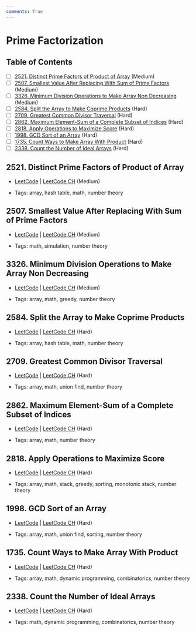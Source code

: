 ```yaml
---
comments: True
---
```


# Prime Factorization

## Table of Contents

- [ ] [2521. Distinct Prime Factors of Product of Array](https://leetcode.cn/problems/distinct-prime-factors-of-product-of-array/) (Medium)
- [ ] [2507. Smallest Value After Replacing With Sum of Prime Factors](https://leetcode.cn/problems/smallest-value-after-replacing-with-sum-of-prime-factors/) (Medium)
- [ ] [3326. Minimum Division Operations to Make Array Non Decreasing](https://leetcode.cn/problems/minimum-division-operations-to-make-array-non-decreasing/) (Medium)
- [ ] [2584. Split the Array to Make Coprime Products](https://leetcode.cn/problems/split-the-array-to-make-coprime-products/) (Hard)
- [ ] [2709. Greatest Common Divisor Traversal](https://leetcode.cn/problems/greatest-common-divisor-traversal/) (Hard)
- [ ] [2862. Maximum Element-Sum of a Complete Subset of Indices](https://leetcode.cn/problems/maximum-element-sum-of-a-complete-subset-of-indices/) (Hard)
- [ ] [2818. Apply Operations to Maximize Score](https://leetcode.cn/problems/apply-operations-to-maximize-score/) (Hard)
- [ ] [1998. GCD Sort of an Array](https://leetcode.cn/problems/gcd-sort-of-an-array/) (Hard)
- [ ] [1735. Count Ways to Make Array With Product](https://leetcode.cn/problems/count-ways-to-make-array-with-product/) (Hard)
- [ ] [2338. Count the Number of Ideal Arrays](https://leetcode.cn/problems/count-the-number-of-ideal-arrays/) (Hard)

## 2521. Distinct Prime Factors of Product of Array

-   [LeetCode](https://leetcode.com/problems/distinct-prime-factors-of-product-of-array/) | [LeetCode CH](https://leetcode.cn/problems/distinct-prime-factors-of-product-of-array/) (Medium)

-   Tags: array, hash table, math, number theory


## 2507. Smallest Value After Replacing With Sum of Prime Factors

-   [LeetCode](https://leetcode.com/problems/smallest-value-after-replacing-with-sum-of-prime-factors/) | [LeetCode CH](https://leetcode.cn/problems/smallest-value-after-replacing-with-sum-of-prime-factors/) (Medium)

-   Tags: math, simulation, number theory


## 3326. Minimum Division Operations to Make Array Non Decreasing

-   [LeetCode](https://leetcode.com/problems/minimum-division-operations-to-make-array-non-decreasing/) | [LeetCode CH](https://leetcode.cn/problems/minimum-division-operations-to-make-array-non-decreasing/) (Medium)

-   Tags: array, math, greedy, number theory


## 2584. Split the Array to Make Coprime Products

-   [LeetCode](https://leetcode.com/problems/split-the-array-to-make-coprime-products/) | [LeetCode CH](https://leetcode.cn/problems/split-the-array-to-make-coprime-products/) (Hard)

-   Tags: array, hash table, math, number theory


## 2709. Greatest Common Divisor Traversal

-   [LeetCode](https://leetcode.com/problems/greatest-common-divisor-traversal/) | [LeetCode CH](https://leetcode.cn/problems/greatest-common-divisor-traversal/) (Hard)

-   Tags: array, math, union find, number theory


## 2862. Maximum Element-Sum of a Complete Subset of Indices

-   [LeetCode](https://leetcode.com/problems/maximum-element-sum-of-a-complete-subset-of-indices/) | [LeetCode CH](https://leetcode.cn/problems/maximum-element-sum-of-a-complete-subset-of-indices/) (Hard)

-   Tags: array, math, number theory


## 2818. Apply Operations to Maximize Score

-   [LeetCode](https://leetcode.com/problems/apply-operations-to-maximize-score/) | [LeetCode CH](https://leetcode.cn/problems/apply-operations-to-maximize-score/) (Hard)

-   Tags: array, math, stack, greedy, sorting, monotonic stack, number theory


## 1998. GCD Sort of an Array

-   [LeetCode](https://leetcode.com/problems/gcd-sort-of-an-array/) | [LeetCode CH](https://leetcode.cn/problems/gcd-sort-of-an-array/) (Hard)

-   Tags: array, math, union find, sorting, number theory


## 1735. Count Ways to Make Array With Product

-   [LeetCode](https://leetcode.com/problems/count-ways-to-make-array-with-product/) | [LeetCode CH](https://leetcode.cn/problems/count-ways-to-make-array-with-product/) (Hard)

-   Tags: array, math, dynamic programming, combinatorics, number theory


## 2338. Count the Number of Ideal Arrays

-   [LeetCode](https://leetcode.com/problems/count-the-number-of-ideal-arrays/) | [LeetCode CH](https://leetcode.cn/problems/count-the-number-of-ideal-arrays/) (Hard)

-   Tags: math, dynamic programming, combinatorics, number theory
